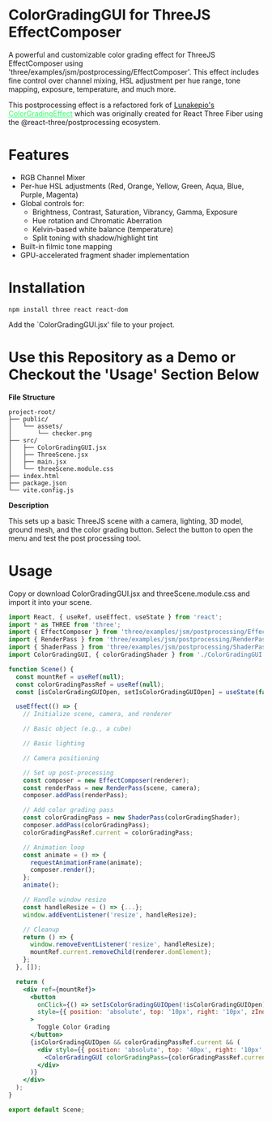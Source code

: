 # ColorGradingGUI for ThreeJS EffectComposer
A powerful and customizable color grading effect for ThreeJS EffectComposer using 'three/examples/jsm/postprocessing/EffectComposer'. This effect includes fine control over channel mixing, HSL adjustment per hue range, tone mapping, exposure, temperature, and much more.

This postprocessing effect is a refactored fork of [Lunakepio's](https://github.com/Lunakepio) <a href="https://github.com/Lunakepio/ColorGradingEffect" style="color: #2fff65;">ColorGradingEffect</a> which was originally created for React Three Fiber using the @react-three/postprocessing ecosystem.

# Features

- RGB Channel Mixer
- Per-hue HSL adjustments (Red, Orange, Yellow, Green, Aqua, Blue, Purple, Magenta)
- Global controls for:
    - Brightness, Contrast, Saturation, Vibrancy, Gamma, Exposure
    - Hue rotation and Chromatic Aberration
    - Kelvin-based white balance (temperature)
    - Split toning with shadow/highlight tint
- Built-in filmic tone mapping
- GPU-accelerated fragment shader implementation

# Installation
```
npm install three react react-dom
```
Add the `ColorGradingGUI.jsx' file to your project.

# Use this Repository as a Demo or Checkout the 'Usage' Section Below
**File Structure**
```
project-root/
├── public/
│   └── assets/
│       └── checker.png
├── src/
│   ├── ColorGradingGUI.jsx
│   ├── ThreeScene.jsx
│   ├── main.jsx
│   └── threeScene.module.css
├── index.html
├── package.json
└── vite.config.js
```
**Description**

This sets up a basic ThreeJS scene with a camera, lighting, 3D model, ground mesh, and the color grading button. Select the button to open the menu and test the post processing tool. 

# Usage

Copy or download ColorGradingGUI.jsx and threeScene.module.css and import it into your scene. 

```jsx
import React, { useRef, useEffect, useState } from 'react';
import * as THREE from 'three';
import { EffectComposer } from 'three/examples/jsm/postprocessing/EffectComposer';
import { RenderPass } from 'three/examples/jsm/postprocessing/RenderPass';
import { ShaderPass } from 'three/examples/jsm/postprocessing/ShaderPass';
import ColorGradingGUI, { colorGradingShader } from './ColorGradingGUI.jsx';

function Scene() {
  const mountRef = useRef(null);
  const colorGradingPassRef = useRef(null);
  const [isColorGradingGUIOpen, setIsColorGradingGUIOpen] = useState(false);

  useEffect(() => {
    // Initialize scene, camera, and renderer

    // Basic object (e.g., a cube)

    // Basic lighting

    // Camera positioning

    // Set up post-processing
    const composer = new EffectComposer(renderer);
    const renderPass = new RenderPass(scene, camera);
    composer.addPass(renderPass);

    // Add color grading pass
    const colorGradingPass = new ShaderPass(colorGradingShader);
    composer.addPass(colorGradingPass);
    colorGradingPassRef.current = colorGradingPass;

    // Animation loop
    const animate = () => {
      requestAnimationFrame(animate);
      composer.render();
    };
    animate();

    // Handle window resize
    const handleResize = () => {...};
    window.addEventListener('resize', handleResize);

    // Cleanup
    return () => {
      window.removeEventListener('resize', handleResize);
      mountRef.current.removeChild(renderer.domElement);
    };
  }, []);

  return (
    <div ref={mountRef}>
      <button
        onClick={() => setIsColorGradingGUIOpen(!isColorGradingGUIOpen)}
        style={{ position: 'absolute', top: '10px', right: '10px', zIndex: 10 }}
      >
        Toggle Color Grading
      </button>
      {isColorGradingGUIOpen && colorGradingPassRef.current && (
        <div style={{ position: 'absolute', top: '40px', right: '10px', zIndex: 10 }}>
          <ColorGradingGUI colorGradingPass={colorGradingPassRef.current} />
        </div>
      )}
    </div>
  );
}

export default Scene;
```